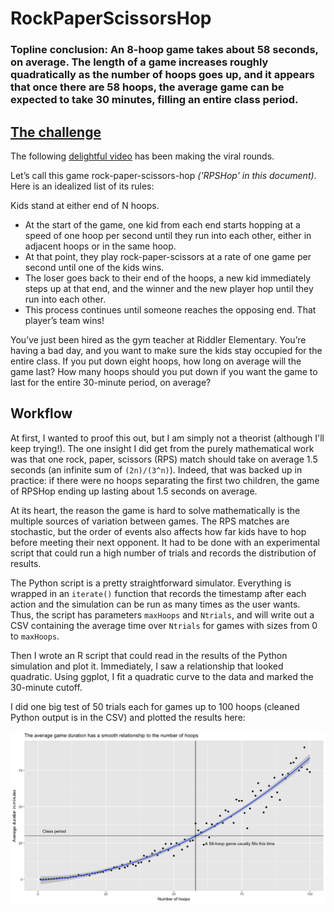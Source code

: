 # RockPaperScissorsHop

### Topline conclusion: An 8-hoop game takes about 58 seconds, on average. The length of a game increases roughly quadratically as the number of hoops goes up, and it appears that once there are 58 hoops, the average game can be expected to take 30 minutes, filling an entire class period.

## [The challenge](https://fivethirtyeight.com/features/how-many-hoops-will-kids-jump-through-to-play-rock-paper-scissors/)

The following [delightful video](https://www.youtube.com/watch?v=PcIord7RNAI) has been making the viral rounds.

Let’s call this game rock-paper-scissors-hop *('RPSHop' in this document)*. Here is an idealized list of its rules:

Kids stand at either end of N hoops.
  - At the start of the game, one kid from each end starts hopping at a speed of one hoop per second until they run into each other, either in adjacent hoops or in the same hoop.
  - At that point, they play rock-paper-scissors at a rate of one game per second until one of the kids wins.
  - The loser goes back to their end of the hoops, a new kid immediately steps up at that end, and the winner and the new player hop until they run into each other.
  - This process continues until someone reaches the opposing end. That player’s team wins!

You’ve just been hired as the gym teacher at Riddler Elementary. You’re having a bad day, and you want to make sure the kids stay occupied for the entire class. If you put down eight hoops, how long on average will the game last? How many hoops should you put down if you want the game to last for the entire 30-minute period, on average?

## Workflow

At first, I wanted to proof this out, but I am simply not a theorist (although I'll keep trying!). The one insight I did get from the purely mathematical work was that one rock, paper, scissors (RPS) match should take on average 1.5 seconds (an infinite sum of `(2n)/(3^n)`). Indeed, that was backed up in practice: if there were no hoops separating the first two children, the game of RPSHop ending up lasting about 1.5 seconds on average.

At its heart, the reason the game is hard to solve mathematically is the multiple sources of variation between games. The RPS matches are stochastic, but the order of events also affects how far kids have to hop before meeting their next opponent. It had to be done with an experimental script that could run a high number of trials and records the distribution of results.

The Python script is a pretty straightforward simulator. Everything is wrapped in an `iterate()` function that records the timestamp after each action and the simulation can be run as many times as the user wants. Thus, the script has parameters `maxHoops` and `Ntrials`, and will write out a CSV containing the average time over `Ntrials` for games with sizes from 0 to `maxHoops`.

Then I wrote an R script that could read in the results of the Python simulation and plot it. Immediately, I saw a relationship that looked quadratic. Using ggplot, I fit a quadratic curve to the data and marked the 30-minute cutoff.

I did one big test of 50 trials each for games up to 100 hoops (cleaned Python output is in the CSV) and plotted the results here:

![Full plot of trials](FullPlot.png)
